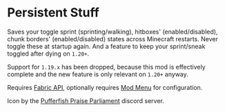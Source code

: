 # Persistent Stuff

Saves your toggle sprint (sprinting/walking), hitboxes' (enabled/disabled), chunk borders' (enabled/disabled) states across Minecraft restarts. Never toggle these at startup again.
And a feature to keep your sprint/sneak toggled after dying on `1.20+`.

Support for `1.19.x` has been dropped, because this mod is effectively complete and the new feature is only relevant on `1.20+` anyway.

Requires [Fabric API](https://modrinth.com/mod/fabric-api), optionally requires [Mod Menu](https://modrinth.com/mod/modmenu) for configuration.

Icon by the [Pufferfish Praise Parliament](https://discord.gg/5AvEYbNpsd) discord server.